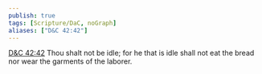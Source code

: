 ```yaml
---
publish: true
tags: [Scripture/DaC, noGraph]
aliases: ["D&C 42:42"]
---
```

[D&C 42:42](https://churchofjesuschrist.org/study/scriptures/dc-testament/dc/42?lang=eng&id=p42#p42) Thou shalt not be idle; for he that is idle shall not eat the bread nor wear the garments of the laborer.
